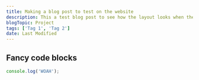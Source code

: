 ```yaml
---
title: Making a blog post to test on the website
description: This a test blog post to see how the layout looks when there are posts in the page.
blogTopic: Project
tags: ['Tag 1', 'Tag 2']
date: Last Modified
---
```


## Fancy code blocks

```js
console.log('WOAH');
```
